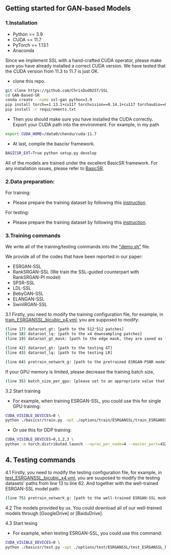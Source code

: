 ## Getting started for GAN-based Models

### 1.Installation
 - Python == 3.9
 - CUDA == 11.7 
 - PyTorch == 1.13.1
 - Anaconda

Since we implement SSL with a hand-crafted CUDA operator, 
please make sure you have already installed a correct CUDA version. 
We have tested that the CUDA version from 11.3 to 11.7 is just OK.

 - clone this repo.
```bash
git clone https://github.com/ChrisDud0257/SSL
cd GAN-Based-SR
conda create --name ssl-gan python=3.9
pip install torch==1.13.1+cu117 torchvision==0.14.1+cu117 torchaudio==0.13.1 --extra-index-url https://download.pytorch.org/whl/cu117
pip install -r requirements.txt
```
 - Then you should make sure you have installed the CUDA correctly. Export your CUDA path into
the environment. For example, in my path
```bash
export CUDA_HOME=/data0/chendu/cuda-11.7
```
 - At last, compile the bascisr framework.
```bash
BASICSR_EXT=True python setup.py develop
```

All of the models are trained under the excellent BasicSR framework. For any installation issues,
please refer to [BasicSR](https://github.com/XPixelGroup/BasicSR/blob/master/docs/INSTALL.md).

### 2.Data preparation:
For training:
 - Please prepare the training dataset by following this [instruction](datasets/README.md).

For testing:
 - Please prepare the training dataset by following this [instruction](datasets/README_TEST.MD).

### 3.Training commands
We write all of the training/testing commands into the ["demo.sh"](demo.sh) file. 

We provide all of the codes that have been reported in our paper:
 - ESRGAN-SSL
 - RankSRGAN-SSL (We train the SSL-guided counterpart with RankSRGAN-PI model)
 - SPSR-SSL
 - LDL-SSL
 - BebyGAN-SSL
 - ELANGAN-SSL
 - SwinIRGAN-SSL

3.1 Firstly, you need to modify the training configuration file, for example, in [train_ESRGANSSL_bicubic_x4.yml](options/train/ESRGANSSL/train_ESRGANSSL_bicubic_x4.yml),
you are supposed to modify:
```bash
(line 17) dataroot_gt: [path to the 512*512 patches]
(line 18) dataroot_lq: [path to the x4 downsampling patches]
(line 19) dataroot_gt_mask: [path to the edge mask, they are saved as ".mat" in the "threshold-20/mat" folder]

(line 42) dataroot_gt: [path to the testing GT]
(line 43) dataroot_lq: [path to the testing LR]

(line 64) pretrain_network_g: [path to the pretrained ESRGAN-PSNR model]
```
If your GPU memory is limited, please decrease the training batch size,
```bash
(line 35) batch_size_per_gpu: [please set to an appropriate value that will not raise CUDA memory error]
```


3.2 Start training
 - For example, when training ESRGAN-SSL, you could use this for single GPU training:
```bash
CUDA_VISIBLE_DEVICES=0 \
python ./basicsr/train.py -opt ./options/train/ESRGANSSL/train_ESRGANSSL_bicubic_x4.yml --auto_resume
```
 - Or use this for DDP training:
```bash
CUDA_VISIBLE_DEVICES=0,1,2,3 \
python -m torch.distributed.launch --nproc_per_node=4 --master_port=4321 basicsr/train.py -opt ./options/train/ESRGANSSL/train_ESRGANSSL_bicubic_x4.yml --launcher pytorch --auto_resume
```

## 4. Testing commands

4.1 Firstly, you need to modify the testing configuration file, for example,
in [test_ESRGANSSL_bicubic_x4.yml](options/test/ESRGANSSL/test_ESRGANSSL_bicubic_x4.yml),
you are suuposed to modify the testing datasets' paths from line 13 to line 62.
And together with the well-trained ESRGAN-SSL model path:

```bash
(line 75) pretrain_network_g: [path to the well-trained ESRGAN-SSL model]
```

4.2 The models provided by us. You could download all of our well-trained models through [GoogleDrive]
or [BaiduDrive].


4.3 Start tesing
 - For example, when testing ESRGAN-SSL, you could use this command:
```bash
CUDA_VISIBLE_DEVICES=0 \
python ./basicsr/test.py -opt ./options/test/ESRGANSSL/test_ESRGANSSL_bicubic_x4.yml
```
